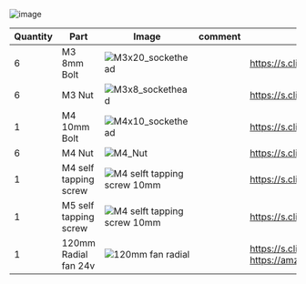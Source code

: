 ![image](https://user-images.githubusercontent.com/37383368/150563779-cfde21be-608c-4863-9018-b30815c72936.png)

| Quantity | Part                         | Image             | comment  | Links  |
| ------ | ----                           | -------              | -----  | -----	|
| 6       | M3 8mm Bolt   | ![M3x20_sockethead](https://user-images.githubusercontent.com/37383368/138380108-e46f6ecc-8347-4887-a00f-4ea8e5e01eab.png) |  | https://s.click.aliexpress.com/e/_9RMap3 |
| 6       | M3 Nut     | ![M3x8_sockethead](https://user-images.githubusercontent.com/37383368/139773219-61b55870-413e-4b46-aaaa-04eeb7b0615d.png)  |    | https://s.click.aliexpress.com/e/_AFJSUp |
| 1       | M4 10mm Bolt      | ![M4x10_sockethead](https://user-images.githubusercontent.com/37383368/138378191-8c7cd25b-7301-48db-adb6-9778f5427b2c.png) |  |  https://s.click.aliexpress.com/e/_9RMap3  |
| 6       | M4 Nut     | ![M4_Nut](https://user-images.githubusercontent.com/37383368/139773342-577feb5c-ef91-4d50-9158-1eb5e9275c0d.png)   |    | https://s.click.aliexpress.com/e/_AFJSUp |
| 1       | M4 self tapping screw      | ![M4 selft tapping screw 10mm](https://user-images.githubusercontent.com/37383368/139773758-b8a2c0a1-aa9a-43af-b9a0-30f72cf6db9c.PNG) |  |  https://s.click.aliexpress.com/e/_AgKWUZ |
| 1       | M5 self tapping screw      | ![M4 selft tapping screw 10mm](https://user-images.githubusercontent.com/37383368/139773758-b8a2c0a1-aa9a-43af-b9a0-30f72cf6db9c.PNG) |  |  https://s.click.aliexpress.com/e/_AgKWUZ |
| 1       | 120mm Radial fan 24v      | ![120mm fan radial](https://user-images.githubusercontent.com/37383368/139773916-dae3f397-0063-4985-b409-55f16a220c46.PNG) |  |  https://s.click.aliexpress.com/e/_A21Cpb https://amzn.to/3pnRzC8 |
